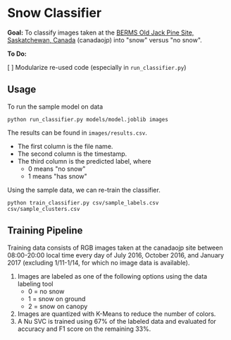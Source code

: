 # Snow Classifier

**Goal:** To classify images taken at the [BERMS Old Jack Pine Site, Saskatchewan, Canada](https://phenocam.sr.unh.edu/webcam/sites/canadaojp/) (canadaojp) into "snow" versus "no snow".

**To Do:**

[ ] Modularize re-used code (especially in `run_classifier.py`)

## Usage

To run the sample model on data

```
python run_classifier.py models/model.joblib images
```

The results can be found in `images/results.csv`.

- The first column is the file name.
- The second column is the timestamp.
- The third column is the predicted label, where
  - 0 means "no snow"
  - 1 means "has snow"

Using the sample data, we can re-train the classifier.

```
python train_classifier.py csv/sample_labels.csv csv/sample_clusters.csv
```

## Training Pipeline

Training data consists of RGB images taken at the canadaojp site between 08:00-20:00 local time every day of July 2016, October 2016, and January 2017 (excluding 1/11-1/14, for which no image data is available).

1. Images are labeled as one of the following options using the data labeling tool
   - 0 = no snow
   - 1 = snow on ground
   - 2 = snow on canopy
2. Images are quantized with K-Means to reduce the number of colors.
3. A Nu SVC is trained using 67% of the labeled data and evaluated for accuracy and F1 score on the remaining 33%.
